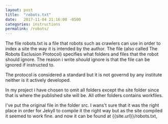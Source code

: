 ```yaml
---
layout: post
title:  "robots.txt"
date:   2017-11-04 21:16:00 -0500
categories: instructions
permalink: /robots/
---
```

The file robots.txt is a file that robots such as crawlers can use in order to index a site the way it is intended by the author. The file (also called The Robots Exclusion Protocol) specifies what folders and files that the robot should ignore. The reason i write *should* ignore is that the file can be ignored if instructed to.

The protocol is considered a standard but it is not governd by any institute neither is it actively developed.

In my project i have chosen to omit all folders except the site folder since that is where the published site will be. All other folders contains workfiles.

I've put the original file in the folder src. I wans't sure that it was the right place in order for Jekyll to compile it the right way but as the site compiled it seemed to work fine. and now it can be found at {{site.url}}/robots.txt,